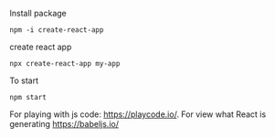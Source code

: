 Install package

`npm -i create-react-app`

create react app

`npx create-react-app my-app`

To start 

`npm start`

For playing with js code: https://playcode.io/. For view what React is generating https://babeljs.io/
